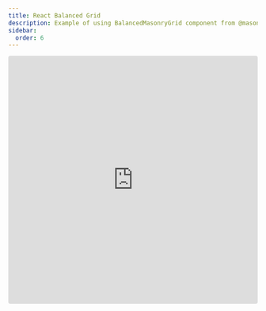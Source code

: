 ```yaml
---
title: React Balanced Grid
description: Example of using BalancedMasonryGrid component from @masonry-grid/react
sidebar:
  order: 6
---
```


<iframe
  src="https://stackblitz.com/github/TrigenSoftware/masonry-grid/tree/main/examples/react-balanced?embed=1&file=main.tsx&view=preview"
  style="width: 100%; height: 500px; border: 0; border-radius: 4px; overflow: hidden;"
  title="Masonry Grid - React Balanced Example"
  allow="accelerometer; ambient-light-sensor; camera; encrypted-media; geolocation; gyroscope; hid; microphone; midi; payment; usb; vr; xr-spatial-tracking"
  sandbox="allow-forms allow-modals allow-popups allow-presentation allow-same-origin allow-scripts"
></iframe>
